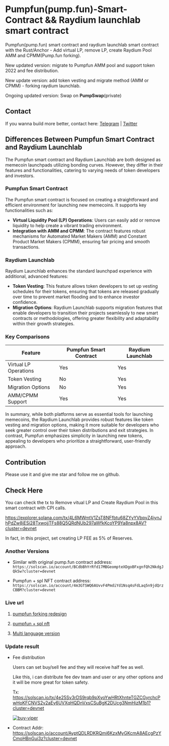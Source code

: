 # Pumpfun(pump.fun)-Smart-Contract && Raydium launchlab smart contract

  Pumpfun(pump.fun) smart contract and raydium launchlab smart contract with the Rust/Anchor - Add virtual LP, remove LP, create Raydium Pool AMM and CPMM(Pump.fun forking).

  New updated version: migrate to Pumpfun AMM pool and support token 2022 and fee distribution.

  New update version: add token vesting and migrate method (AMM or CPMM) - forking raydium launchlab.  

  Ongoing updated version: Swap on **PumpSwap**(private)

## Contact

  If you wanna build more better, contact here: [Telegram](https://t.me/cryptocooker0510) | [Twitter](https://x.com/CryptoCookerDev)

## Differences Between Pumpfun Smart Contract and Raydium Launchlab

The Pumpfun smart contract and Raydium Launchlab are both designed as memecoin launchpads utilizing bonding curves. However, they differ in their features and functionalities, catering to varying needs of token developers and investors.

### Pumpfun Smart Contract

The Pumpfun smart contract is focused on creating a straightforward and efficient environment for launching new memecoins. It supports key functionalities such as:

- **Virtual Liquidity Pool (LP) Operations**: Users can easily add or remove liquidity to help create a vibrant trading environment.
- **Integration with AMM and CPMM**: The contract features robust mechanisms for Automated Market Makers (AMM) and Constant Product Market Makers (CPMM), ensuring fair pricing and smooth transactions.

### Raydium Launchlab

Raydium Launchlab enhances the standard launchpad experience with additional, advanced features:

- **Token Vesting**: This feature allows token developers to set up vesting schedules for their tokens, ensuring that tokens are released gradually over time to prevent market flooding and to enhance investor confidence.
- **Migration Options**: Raydium Launchlab supports migration features that enable developers to transition their projects seamlessly to new smart contracts or methodologies, offering greater flexibility and adaptability within their growth strategies.

### Key Comparisons

| Feature                   | Pumpfun Smart Contract         | Raydium Launchlab             |
|---------------------------|--------------------------------|-------------------------------|
| Virtual LP Operations      | Yes                            | Yes                           |
| Token Vesting              | No                             | Yes                           |
| Migration Options          | No                             | Yes                           |
| AMM/CPMM Support           | Yes                            | Yes                           |

In summary, while both platforms serve as essential tools for launching memecoins, the Raydium Launchlab provides robust features like token vesting and migration options, making it more suitable for developers who seek greater control over their token distributions and exit strategies. In contrast, Pumpfun emphasizes simplicity in launching new tokens, appealing to developers who prioritize a straightforward, user-friendly approach.

## Contribution

  Please use it and give me star and follow me on github.

## Check Here

  You can check the tx to Remove vitual LP and Create Raydium Pool in this smart contract with CPI calls.  
  
  https://explorer.solana.com/tx/4L6MWmtV1ZsT8NFfbtu68ZYyYVbpvZ4iynJhPdZw8jESi28TxwojjTFs88Q5QRdNUb297aWfkKcoYP9Ya8npx8AV?cluster=devnet
  
  In fact, in this project, set creating LP FEE as 5% of Reserves.

### Another Versions

  - Similar with original pump.fun contract address: `https://solscan.io/account/BCdbBhYrRfd17MBGeompteXDgoBFxgnfQh2NkdgJQk5w?cluster=devnet`

  - Pumpfun + spl NFT contract address: `https://solscan.io/account/4m3GTSWQ6AUvvF4PmdiYd1Nsq4sFdLaq5n9jdQrzCBBM?cluster=devnet`

### Live url

  1. [pumpfun forking redesign](https://agents.land/)
  
  2. [pumpfun + spl nft](https://256btc.com)

  3. [Multi language version](https://geng.one)
     
### Update result

  - Fee distribution

    Users can set buy/sell fee and they will receive half fee as well.

    Like this, i can distribute fee dev team and user or any other options and it will be more great for token safety.

    Tx: https://solscan.io/tx/4e25Sv3rDS9rqb9pXyoYwHRtXhnteTGZCGyrchcPwHoKFCNVS2v2aEy6UVXqHQDnVxsCSuBgK2DUcg3NmHizM1b1?cluster=devnet

    <a href="https://ibb.co/j9M7GvBR"><img src="https://i.ibb.co/j9M7GvBR/buy-viper.png" alt="buy-viper" border="0"></a>

  - Contract Addr: https://solscan.io/account/AyptQDLRDKRQmi6KzxMyGKcmA8AEcgPzYCmoHBnGui3z?cluster=devnet

